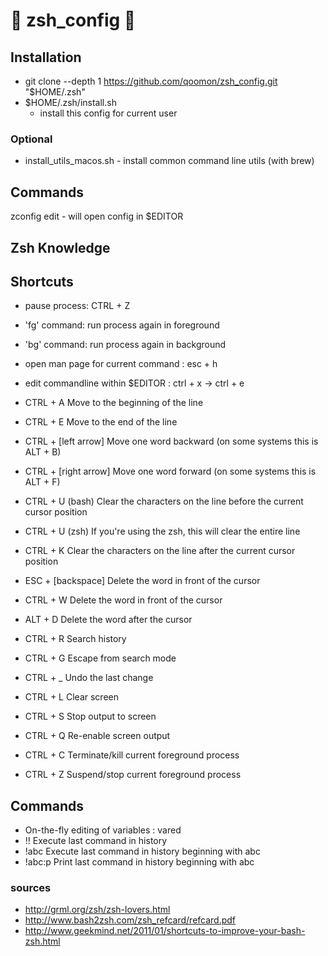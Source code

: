 # 🐚 zsh_config 🐚
## Installation
* git clone --depth 1 https://github.com/qoomon/zsh_config.git "$HOME/.zsh"
* $HOME/.zsh/install.sh
  * install this config for current user

### Optional
* install_utils_macos.sh  - install common command line utils (with brew)

## Commands
zconfig edit - will open config in $EDITOR


## Zsh Knowledge

## Shortcuts
* pause process: CTRL + Z
 * 'fg' command: run process again in foreground
 * 'bg' command: run process again in background
* open man page for current command : esc + h
* edit commandline within $EDITOR : ctrl + x  -> ctrl + e

* CTRL + A	Move to the beginning of the line
* CTRL + E	Move to the end of the line
* CTRL + [left arrow]	Move one word backward (on some systems this is ALT + B)
* CTRL + [right arrow]	Move one word forward (on some systems this is ALT + F)
* CTRL + U (bash)	Clear the characters on the line before the current cursor position
* CTRL + U (zsh)	If you're using the zsh, this will clear the entire line
* CTRL + K	Clear the characters on the line after the current cursor position
* ESC + [backspace]	Delete the word in front of the cursor
* CTRL + W	Delete the word in front of the cursor
* ALT + D	Delete the word after the cursor
* CTRL + R	Search history
* CTRL + G	Escape from search mode
* CTRL + _	Undo the last change
* CTRL + L	Clear screen
* CTRL + S	Stop output to screen
* CTRL + Q	Re-enable screen output
* CTRL + C	Terminate/kill current foreground process
* CTRL + Z	Suspend/stop current foreground process

## Commands
* On-the-fly editing of variables : vared <VARIABLE>
* !!	Execute last command in history
* !abc	Execute last command in history beginning with abc
* !abc:p	Print last command in history beginning with abc

### sources
* http://grml.org/zsh/zsh-lovers.html
* http://www.bash2zsh.com/zsh_refcard/refcard.pdf
* http://www.geekmind.net/2011/01/shortcuts-to-improve-your-bash-zsh.html
